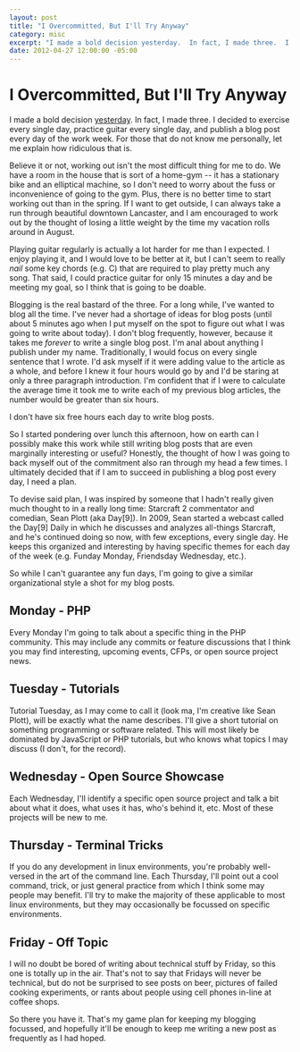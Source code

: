 ```yaml
---
layout: post
title: "I Overcommitted, But I'll Try Anyway"
category: misc
excerpt: "I made a bold decision yesterday.  In fact, I made three.  I decided to exercise every single day, practice guitar every single day, and publish a blog post every day of the work week.  For those that do not know me personally, let me explain how ridiculous that is [...]"
date: 2012-04-27 12:00:00 -05:00
---
```


# I Overcommitted, But I'll Try Anyway

I made a bold decision [yesterday](http://epixa.com/2012/04/on-inspiration-chains-and-being-awesome.html).  In fact, I made three.  I decided to exercise every single day, practice guitar every single day, and publish a blog post every day of the work week.  For those that do not know me personally, let me explain how ridiculous that is.

Believe it or not, working out isn't the most difficult thing for me to do.  We have a room in the house that is sort of a home-gym -- it has a stationary bike and an elliptical machine, so I don't need to worry about the fuss or inconvenience of going to the gym.  Plus, there is no better time to start working out than in the spring.  If I want to get outside, I can always take a run through beautiful downtown Lancaster, and I am encouraged to work out by the thought of losing a little weight by the time my vacation rolls around in August.

Playing guitar regularly is actually a lot harder for me than I expected.  I enjoy playing it, and I would love to be better at it, but I can't seem to really *nail* some key chords (e.g. C) that are required to play pretty much any song.  That said, I could practice guitar for only 15 minutes a day and be meeting my goal, so I think that is going to be doable.

Blogging is the real bastard of the three.  For a long while, I've wanted to blog all the time.  I've never had a shortage of ideas for blog posts (until about 5 minutes ago when I put myself on the spot to figure out what I was going to write about today).  I don't blog frequently, however, because it takes me *forever* to write a single blog post.  I'm anal about anything I publish under my name.  Traditionally, I would focus on every single sentence that I wrote.  I'd ask myself if it were adding value to the article as a whole, and before I knew it four hours would go by and I'd be staring at only a three paragraph introduction.  I'm confident that if I were to calculate the average time it took me to write each of my previous blog articles, the number would be greater than six hours.

I don't have six free hours each day to write blog posts.

So I started pondering over lunch this afternoon, how on earth can I possibly make this work while still writing blog posts that are even marginally interesting or useful?  Honestly, the thought of how I was going to back myself out of the commitment also ran through my head a few times.  I ultimately decided that if I am to succeed in publishing a blog post every day, I need a plan.

To devise said plan, I was inspired by someone that I hadn't really given much thought to in a really long time: Starcraft 2 commentator and comedian, Sean Plott (aka Day[9]).  In 2009, Sean started a webcast called the Day[9] Daily in which he discusses and analyzes all-things Starcraft, and he's continued doing so now, with few exceptions, every single day.  He keeps this organized and interesting by having specific themes for each day of the week (e.g. Funday Monday, Friendsday Wednesday, etc.).

So while I can't guarantee any fun days, I'm going to give a similar organizational style a shot for my blog posts.

## Monday - PHP
Every Monday I'm going to talk about a specific thing in the PHP community.  This may include any commits or feature discussions that I think you may find interesting, upcoming events, CFPs, or open source project news.

## Tuesday - Tutorials
Tutorial Tuesday, as I may come to call it (look ma, I'm creative like Sean Plott), will be exactly what the name describes.  I'll give a short tutorial on something programming or software related.  This will most likely be dominated by JavaScript or PHP tutorials, but who knows what topics I may discuss (I don't, for the record).

## Wednesday - Open Source Showcase
Each Wednesday, I'll identify a specific open source project and talk a bit about what it does, what uses it has, who's behind it, etc.  Most of these projects will be new to me.

## Thursday - Terminal Tricks
If you do any development in linux environments, you're probably well-versed in the art of the command line.  Each Thursday, I'll point out a cool command, trick, or just general practice from which I think some may people may benefit.  I'll try to make the majority of these applicable to most linux environments, but they may occasionally be focussed on specific environments.

## Friday - Off Topic
I will no doubt be bored of writing about technical stuff by Friday, so this one is totally up in the air.  That's not to say that Fridays will never be technical, but do not be surprised to see posts on beer, pictures of failed cooking experiments, or rants about people using cell phones in-line at coffee shops.

So there you have it.  That's my game plan for keeping my blogging focussed, and hopefully it'll be enough to keep me writing a new post as frequently as I had hoped.